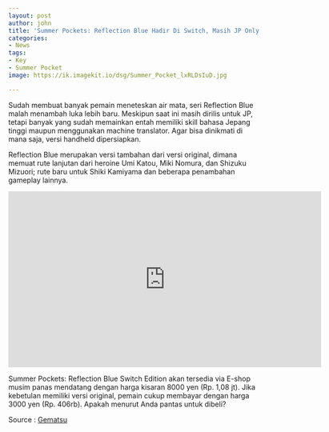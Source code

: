 ```yaml
---
layout: post
author: john
title: 'Summer Pockets: Reflection Blue Hadir Di Switch, Masih JP Only'
categories:
- News
tags:
- Key
- Summer Pocket
image: https://ik.imagekit.io/dsg/Summer_Pocket_lxRLDsIuD.jpg

---
```

Sudah membuat banyak pemain meneteskan air mata, seri Reflection Blue malah menambah luka lebih baru. Meskipun saat ini masih dirilis untuk JP, tetapi banyak yang sudah memainkan entah memiliki skill bahasa Jepang tinggi maupun menggunakan machine translator. Agar bisa dinikmati di mana saja, versi handheld dipersiapkan.

Reflection Blue merupakan versi tambahan dari versi original, dimana memuat rute lanjutan dari heroine Umi Katou, Miki Nomura, dan Shizuku Mizuori; rute baru untuk Shiki Kamiyama dan beberapa penambahan gameplay lainnya.

<div class="video-container"><iframe width="625" height="352" src="https://www.youtube.com/embed/6mVO6VRT_7c" frameborder="0" allow="accelerometer; autoplay; clipboard-write; encrypted-media; gyroscope; picture-in-picture" allowfullscreen></div></iframe>

Summer Pockets: Reflection Blue Switch Edition akan tersedia via E-shop musim panas mendatang dengan harga kisaran 8000 yen (Rp. 1,08 jt). Jika kebetulan memiliki versi original, pemain cukup membayar dengan harga 3000 yen (Rp. 406rb). Apakah menurut Anda pantas untuk dibeli?

Source : [Gematsu](https://www.gematsu.com/2021/01/summer-pockets-reflection-blue-coming-to-switch-this-summer-in-japan)
